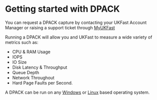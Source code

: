 # Getting started with DPACK

You can request a DPACK capture by contacting your UKFast Account Manager or raising a support ticket through [MyUKFast](https://my.ukfast.co.uk/pss/add.php)

Running a DPACK will allow you and UKFast to measure a wide variety of metrics such as:

* CPU & RAM Usage
* IOPS
* IO Size
* Disk Latency & Throughput
* Queue Depth
* Network Throughout
* Hard Page Faults per Second.

A DPACK can be run on any [Windows](monitoring/dpack/windows.md) or [Linux](/monitoring/dpack/linux.md) based operating system.
